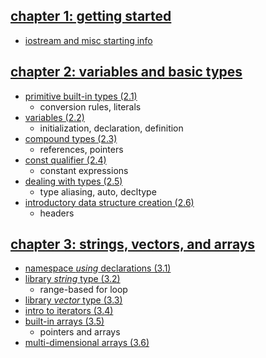 ## [chapter 1: getting started](https://github.com/tedklin/pseudoblog/blob/master/cpp_notebook/primer/ch-01.md)

- [iostream and misc starting info](https://github.com/tedklin/pseudoblog/blob/master/cpp_notebook/primer/ch-01.md#chapter-1-getting-started)

## [chapter 2: variables and basic types](https://github.com/tedklin/pseudoblog/blob/master/cpp_notebook/primer/ch-02.md)

- [primitive built-in types (2.1)](https://github.com/tedklin/pseudoblog/blob/master/cpp_notebook/primer/ch-02.md#primitive-built-in-types-21)
  - conversion rules, literals
- [variables (2.2)](https://github.com/tedklin/pseudoblog/blob/master/cpp_notebook/primer/ch-02.md#variables-22)
  - initialization, declaration, definition
- [compound types (2.3)](https://github.com/tedklin/pseudoblog/blob/master/cpp_notebook/primer/ch-02.md#compound-types-23)
  - references, pointers
- [const qualifier (2.4)](https://github.com/tedklin/pseudoblog/blob/master/cpp_notebook/primer/ch-02.md#const-qualifier-24)
  - constant expressions
- [dealing with types (2.5)](https://github.com/tedklin/pseudoblog/blob/master/cpp_notebook/primer/ch-02.md#dealing-with-types-25)
  - type aliasing, auto, decltype
- [introductory data structure creation (2.6)](https://github.com/tedklin/pseudoblog/blob/master/cpp_notebook/primer/ch-02.md#introductory-data-structure-creation-26)
  - headers

## [chapter 3: strings, vectors, and arrays](https://github.com/tedklin/pseudoblog/blob/master/cpp_notebook/primer/ch-03.md)

- [namespace *using* declarations (3.1)](https://github.com/tedklin/pseudoblog/blob/master/cpp_notebook/primer/ch-03.md#namespace-using-declarations-31)
- [library *string* type (3.2)](https://github.com/tedklin/pseudoblog/blob/master/cpp_notebook/primer/ch-03.md#library-string-type-32)
  - range-based for loop
- [library *vector* type (3.3)](https://github.com/tedklin/pseudoblog/blob/master/cpp_notebook/primer/ch-03.md#library-vector-type-33)
- [intro to iterators (3.4)](https://github.com/tedklin/pseudoblog/blob/master/cpp_notebook/primer/ch-03.md#intro-to-iterators-34)
- [built-in arrays (3.5)](https://github.com/tedklin/pseudoblog/blob/master/cpp_notebook/primer/ch-03.md#built-in-arrays-35)
  - pointers and arrays
- [multi-dimensional arrays (3.6)](https://github.com/tedklin/pseudoblog/blob/master/cpp_notebook/primer/ch-03.md#multi-dimensional-arrays-36)
